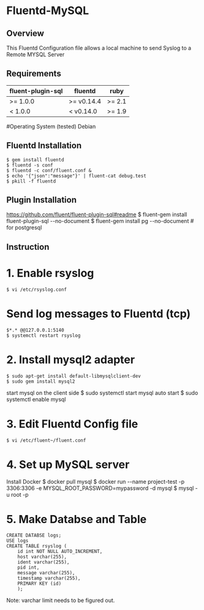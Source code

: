 # Fluentd-MySQL

## Overview

This Fluentd Configuration file allows a local machine to send Syslog to a Remote MYSQL Server

## Requirements

| fluent-plugin-sql | fluentd    | ruby   |
|-------------------|------------|--------|
| >= 1.0.0          | >= v0.14.4 | >= 2.1 |
| <  1.0.0          | <  v0.14.0 | >= 1.9 |

#Operating System (tested)
Debian

## Fluentd Installation
    $ gem install fluentd
    $ fluentd -s conf
    $ fluentd -c conf/fluent.conf &
    $ echo '{"json":"message"}' | fluent-cat debug.test
    $ pkill -f fluentd

## Plugin Installation
https://github.com/fluent/fluent-plugin-sql#readme
    $ fluent-gem install fluent-plugin-sql --no-document
    $ fluent-gem install pg --no-document # for postgresql

## Instruction
# 1. Enable rsyslog
    $ vi /etc/rsyslog.conf
# Send log messages to Fluentd (tcp)
    $*.* @@127.0.0.1:5140 
    $ systemctl restart rsyslog

# 2. Install mysql2 adapter
    $ sudo apt-get install default-libmysqlclient-dev
    $ sudo gem install mysql2  
start mysql on the client side
    $ sudo systemctl start mysql
auto start
    $ sudo systemctl enable mysql

# 3. Edit Fluentd Config file

    $ vi /etc/fluent~/fluent.conf

# 4. Set up MySQL server

Install Docker 
    $ docker pull mysql
    $ docker run --name project-test -p 3306:3306 -e MYSQL_ROOT_PASSWORD=mypassword -d mysql
    $ mysql -u root -p

# 5. Make Databse and Table

	CREATE DATABSE logs;
	USE logs
	CREATE TABLE rsyslog (
		id int NOT NULL AUTO_INCREMENT,
		host varchar(255),
		ident varchar(255),
		pid int,
		message varchar(255),
		timestamp varchar(255),
		PRIMARY KEY (id)
		);
Note: varchar limit needs to be figured out.
